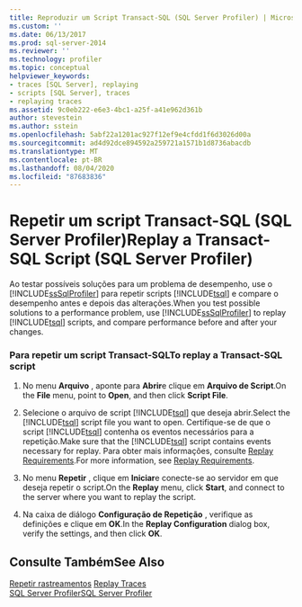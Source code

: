 ```yaml
---
title: Reproduzir um Script Transact-SQL (SQL Server Profiler) | Microsoft Docs
ms.custom: ''
ms.date: 06/13/2017
ms.prod: sql-server-2014
ms.reviewer: ''
ms.technology: profiler
ms.topic: conceptual
helpviewer_keywords:
- traces [SQL Server], replaying
- scripts [SQL Server], traces
- replaying traces
ms.assetid: 9c0eb222-e6e3-4bc1-a25f-a41e962d361b
author: stevestein
ms.author: sstein
ms.openlocfilehash: 5abf22a1201ac927f12ef9e4cfdd1f6d3026d00a
ms.sourcegitcommit: ad4d92dce894592a259721a1571b1d8736abacdb
ms.translationtype: MT
ms.contentlocale: pt-BR
ms.lasthandoff: 08/04/2020
ms.locfileid: "87683836"
---
```

# <a name="replay-a-transact-sql-script-sql-server-profiler"></a><span data-ttu-id="7fa58-102">Repetir um script Transact-SQL (SQL Server Profiler)</span><span class="sxs-lookup"><span data-stu-id="7fa58-102">Replay a Transact-SQL Script (SQL Server Profiler)</span></span>
  <span data-ttu-id="7fa58-103">Ao testar possíveis soluções para um problema de desempenho, use o [!INCLUDE[ssSqlProfiler](../../includes/sssqlprofiler-md.md)] para repetir scripts [!INCLUDE[tsql](../../includes/tsql-md.md)] e compare o desempenho antes e depois das alterações.</span><span class="sxs-lookup"><span data-stu-id="7fa58-103">When you test possible solutions to a performance problem, use [!INCLUDE[ssSqlProfiler](../../includes/sssqlprofiler-md.md)] to replay [!INCLUDE[tsql](../../includes/tsql-md.md)] scripts, and compare performance before and after your changes.</span></span>  
  
### <a name="to-replay-a-transact-sql-script"></a><span data-ttu-id="7fa58-104">Para repetir um script Transact-SQL</span><span class="sxs-lookup"><span data-stu-id="7fa58-104">To replay a Transact-SQL script</span></span>  
  
1.  <span data-ttu-id="7fa58-105">No menu **Arquivo** , aponte para **Abrir**e clique em **Arquivo de Script**.</span><span class="sxs-lookup"><span data-stu-id="7fa58-105">On the **File** menu, point to **Open**, and then click **Script File**.</span></span>  
  
2.  <span data-ttu-id="7fa58-106">Selecione o arquivo de script [!INCLUDE[tsql](../../includes/tsql-md.md)] que deseja abrir.</span><span class="sxs-lookup"><span data-stu-id="7fa58-106">Select the [!INCLUDE[tsql](../../includes/tsql-md.md)] script file you want to open.</span></span> <span data-ttu-id="7fa58-107">Certifique-se de que o script [!INCLUDE[tsql](../../includes/tsql-md.md)] contenha os eventos necessários para a repetição.</span><span class="sxs-lookup"><span data-stu-id="7fa58-107">Make sure that the [!INCLUDE[tsql](../../includes/tsql-md.md)] script contains events necessary for replay.</span></span> <span data-ttu-id="7fa58-108">Para obter mais informações, consulte [Replay Requirements](replay-requirements.md).</span><span class="sxs-lookup"><span data-stu-id="7fa58-108">For more information, see [Replay Requirements](replay-requirements.md).</span></span>  
  
3.  <span data-ttu-id="7fa58-109">No menu **Repetir** , clique em **Iniciar**e conecte-se ao servidor em que deseja repetir o script.</span><span class="sxs-lookup"><span data-stu-id="7fa58-109">On the **Replay** menu, click **Start**, and connect to the server where you want to replay the script.</span></span>  
  
4.  <span data-ttu-id="7fa58-110">Na caixa de diálogo **Configuração de Repetição** , verifique as definições e clique em **OK**.</span><span class="sxs-lookup"><span data-stu-id="7fa58-110">In the **Replay Configuration** dialog box, verify the settings, and then click **OK**.</span></span>  
  
## <a name="see-also"></a><span data-ttu-id="7fa58-111">Consulte Também</span><span class="sxs-lookup"><span data-stu-id="7fa58-111">See Also</span></span>  
 <span data-ttu-id="7fa58-112">[Repetir rastreamentos](replay-traces.md) </span><span class="sxs-lookup"><span data-stu-id="7fa58-112">[Replay Traces](replay-traces.md) </span></span>  
 [<span data-ttu-id="7fa58-113">SQL Server Profiler</span><span class="sxs-lookup"><span data-stu-id="7fa58-113">SQL Server Profiler</span></span>](sql-server-profiler.md)  
  
  
